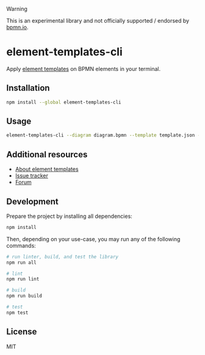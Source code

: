 > [!WARNING]
> This is an experimental library and not officially supported / endorsed by [bpmn.io](https://bpmn.io/). 

# element-templates-cli

Apply [element templates](https://github.com/bpmn-io/element-templates) on BPMN elements in your terminal.

## Installation

```sh
npm install --global element-templates-cli
```

## Usage

```sh
element-templates-cli --diagram diagram.bpmn --template template.json --element ServiceTask --output diagram_2.bpmn
```

## Additional resources

* [About element templates](https://github.com/bpmn-io/element-templates)
* [Issue tracker](https://github.com/bpmn-io/element-templates-cli/issues)
* [Forum](https://forum.bpmn.io)

## Development

Prepare the project by installing all dependencies:

```sh
npm install
```

Then, depending on your use-case, you may run any of the following commands:

```sh
# run linter, build, and test the library
npm run all

# lint
npm run lint

# build
npm run build

# test
npm test
```

## License

MIT

